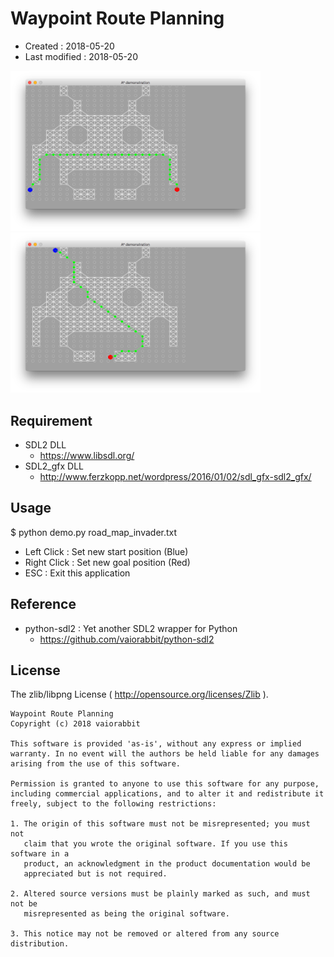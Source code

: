 <!-- -*- mode:markdown; coding:utf-8; -*- -->

# Waypoint Route Planning #

*   Created : 2018-05-20
*   Last modified : 2018-05-20

<img src="https://raw.githubusercontent.com/vaiorabbit/waypoint-route-planning/master/doc/demo00.png" width="400"> <img src="https://raw.githubusercontent.com/vaiorabbit/waypoint-route-planning/master/doc/demo01.png" width="400">

## Requirement ##

*   SDL2 DLL
    *   https://www.libsdl.org/
*   SDL2_gfx DLL
    *   http://www.ferzkopp.net/wordpress/2016/01/02/sdl_gfx-sdl2_gfx/

## Usage ##

$ python demo.py road_map_invader.txt

*   Left Click : Set new start position (Blue)
*   Right Click : Set new goal position (Red)
*   ESC : Exit this application

## Reference ##

*   python-sdl2 : Yet another SDL2 wrapper for Python
    *   https://github.com/vaiorabbit/python-sdl2

## License ##

The zlib/libpng License ( http://opensource.org/licenses/Zlib ).

    Waypoint Route Planning
    Copyright (c) 2018 vaiorabbit

    This software is provided 'as-is', without any express or implied
    warranty. In no event will the authors be held liable for any damages
    arising from the use of this software.

    Permission is granted to anyone to use this software for any purpose,
    including commercial applications, and to alter it and redistribute it
    freely, subject to the following restrictions:

    1. The origin of this software must not be misrepresented; you must not
       claim that you wrote the original software. If you use this software in a
       product, an acknowledgment in the product documentation would be
       appreciated but is not required.

    2. Altered source versions must be plainly marked as such, and must not be
       misrepresented as being the original software.

    3. This notice may not be removed or altered from any source distribution.



